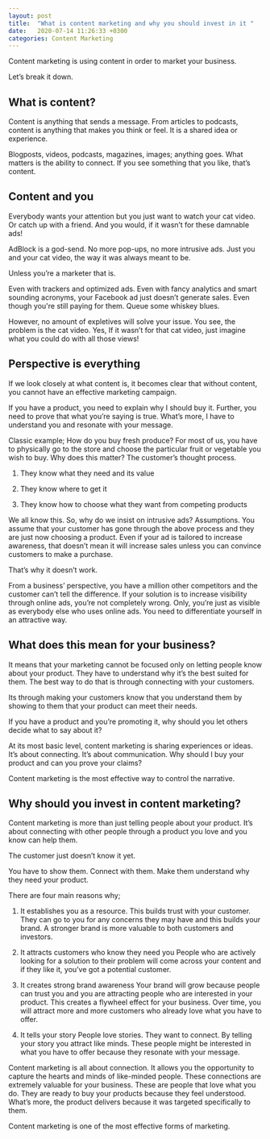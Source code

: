 ```yaml
---
layout: post
title:  "What is content marketing and why you should invest in it "
date:   2020-07-14 11:26:33 +0300
categories: Content Marketing
---
```

Content marketing is using content in order to market your business. 

Let’s break it down.

<h2>What is content?</h2> 

Content is anything that sends a message. From articles to podcasts, content is anything that makes you think or feel. It is a shared idea or experience. 

Blogposts, videos, podcasts, magazines, images; anything goes. What matters is the ability to connect. If you see something that you like, that’s content. 

<h2>Content and you</h2>

Everybody wants your attention but you just want to watch your cat video. Or catch up with a friend. And you would, if it wasn’t for these damnable ads!

AdBlock is a god-send. No more pop-ups, no more intrusive ads. Just you and your cat video, the way it was always meant to be. 

Unless you’re a marketer that is.

Even with trackers and optimized ads. Even with fancy analytics and smart sounding acronyms, your Facebook ad just doesn’t generate sales. Even though you're still paying for them. Queue some whiskey blues.


However, no amount of expletives will solve your issue. You see, the problem is the cat video. Yes, If it wasn’t for that cat video, just imagine what you could do with all those views! 

<h2>Perspective is everything</h2>

If we look closely at what content is, it becomes clear that without content, you cannot have an effective marketing campaign.

If you have a product, you need to explain why I should buy it. Further, you need to prove that what you’re saying is true. What’s more, I have to understand you and resonate with your message.

Classic example; How do you buy fresh produce? For most of us, you have to physically go to the store and choose the particular fruit or vegetable you wish to buy. Why does this matter? The customer’s thought process. 
1. They know what they need and its value
    
2. They know where to get it
    
3. They know how to choose what they want from competing products 

We all know this. So, why do we insist on intrusive ads? Assumptions. You assume that your customer has gone through the above process and they are just now choosing a product. Even if your ad is tailored to increase awareness, that doesn’t mean it will increase sales unless you can convince customers to make a purchase. 

That’s why it doesn’t work. 

From a business’ perspective, you have a million other competitors and the customer can’t tell the difference. If your solution is to increase visibility through online ads, you’re not completely wrong. Only, you’re just as visible as everybody else who uses online ads. You need to differentiate yourself in an attractive way. 

<h2>What does this mean for your business?</h2>

It means that your marketing cannot be focused only on letting people know about your product. They have to understand why it’s the best suited for them. The best way to do that is through connecting with your customers. 

Its through making your customers know that you understand them by showing to them that your product can meet their needs. 

If you have a product and you’re promoting it, why should you let others decide what to say about it? 

At its most basic level, content marketing is sharing experiences or ideas. It’s about connecting. It’s about communication. Why should I buy your product and can you prove your claims? 
 
Content marketing is the most effective way to control the narrative.
               
<h2>Why should you invest in content marketing?</h2>

Content marketing is more than just telling people about your product. It’s about connecting with other people through a product you love and you know can help them. 

The customer just doesn’t know it yet. 

You have to show them. Connect with them. Make them understand why they need your product. 

There are four main reasons why;

1. It establishes you as a resource.
This builds trust with your customer. They can go to you for any concerns they may have and this builds your brand. A stronger brand is more valuable to both customers and investors.

2. It attracts customers who know they need you
People who are actively looking for a solution to their problem will come across your content and if they like it, you’ve got a potential customer. 

3. It creates strong brand awareness
Your brand will grow because people can trust you and you are attracting people who are interested in your product. This creates a flywheel effect for your business. Over time, you will attract more and more customers who already love what you have to offer.

4. It tells your story
People love stories. They want to connect. By telling your story you attract like minds. These people might be interested in what you have to offer because they resonate with your message. 

Content marketing is all about connection. It allows you the opportunity to capture the hearts and minds of like-minded people. 
These connections are extremely valuable for your business. These are people that love what you do. They are ready to buy your products because they feel understood. What’s more, the product delivers because it was targeted specifically to them. 

Content marketing is one of the most effective forms of marketing. 
